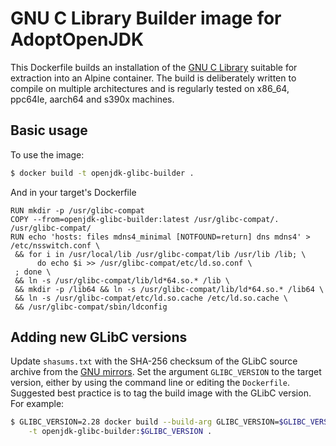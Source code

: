 # GNU C Library Builder image for AdoptOpenJDK

This Dockerfile builds an installation of the
[GNU C Library](https://www.gnu.org/software/libc/) suitable for extraction
into an Alpine container.  The build is deliberately written to compile on
multiple architectures and is regularly tested on x86_64, ppc64le, aarch64 and
s390x machines.

## Basic usage

To use the image:

```sh
$ docker build -t openjdk-glibc-builder .
```

And in your target's Dockerfile

```
RUN mkdir -p /usr/glibc-compat
COPY --from=openjdk-glibc-builder:latest /usr/glibc-compat/. /usr/glibc-compat/
RUN echo 'hosts: files mdns4_minimal [NOTFOUND=return] dns mdns4' > /etc/nsswitch.conf \
 && for i in /usr/local/lib /usr/glibc-compat/lib /usr/lib /lib; \
      do echo $i >> /usr/glibc-compat/etc/ld.so.conf \
 ; done \
 && ln -s /usr/glibc-compat/lib/ld*64.so.* /lib \
 && mkdir -p /lib64 && ln -s /usr/glibc-compat/lib/ld*64.so.* /lib64 \
 && ln -s /usr/glibc-compat/etc/ld.so.cache /etc/ld.so.cache \
 && /usr/glibc-compat/sbin/ldconfig
```

## Adding new GLibC versions

Update `shasums.txt` with the SHA-256 checksum of the GLibC source archive from
the [GNU mirrors](https://www.gnu.org/prep/ftp.en.html).  Set the argument
`GLIBC_VERSION` to the target version, either by using the command line or
editing the `Dockerfile`.  Suggested best practice is to tag the build image
with the GLibC version.  For example:

```sh
$ GLIBC_VERSION=2.28 docker build --build-arg GLIBC_VERSION=$GLIBC_VERSION \
    -t openjdk-glibc-builder:$GLIBC_VERSION .
```

